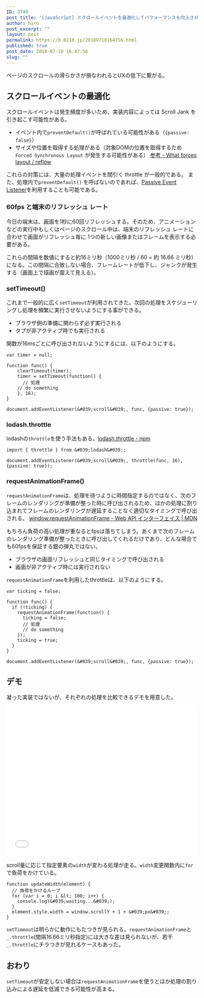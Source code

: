 ```yaml
---
ID: 3740
post_title: '[JavaScript] スクロールイベントを最適化してパフォーマンスを向上させる方法'
author: hiro
post_excerpt: ""
layout: post
permalink: https://b.0218.jp/20180718164756.html
published: true
post_date: 2018-07-18 16:47:56
slug: ""
---
```

ページのスクロールの滑らかさが損なわれるとUXの低下に繋がる。

## スクロールイベントの最適化
スクロールイベントは発生頻度が多いため、実装内容によっては Scroll Jank を引き起こす可能性がある。

- イベント内で`preventDefault()`が呼ばれている可能性がある（`{passive: false}`）
- サイズや位置を取得する処理がある（対象DOMの位置を取得するため `Forced Synchronous Layout` が発生する可能性がある）
[参考 - What forces layout / reflow](https://gist.github.com/paulirish/5d52fb081b3570c81e3a)

これらの対策には、大量の処理イベントを間引く throttle が一般的である。
また、処理内で`preventDefault()` を呼ばないのであれば、[Passive Event Listener](https://b.0218.jp/20180714221323.html)を利用することも可能である。

### 60fps と端末のリフレッシュ レート
今日の端末は、画面を1秒に60回リフレッシュする。そのため、アニメーションなどの実行中もしくはページのスクロール中は、端末のリフレッシュ レートに合わせて画面がリフレッシュ毎に 1つの新しい画像またはフレームを表示する必要がある。

これらの間隔を数値にすると約16ミリ秒（1000ミリ秒 / 60 = 約 16.66 ミリ秒）になる。この間隔に合致しない場合、フレームレートが低下し、ジャンクが発生する（画面上で描画が震えて見える）。

### setTimeout()
これまで一般的に広く`setTimeout`が利用されてきた。次回の処理をスケジューリングし処理を頻繁に実行させないようにする事ができる。

- ブラウザ側の準備に関わらず必ず実行される
- タブが非アクティブ時でも実行される

関数が16msごとに呼び出されないようにするには、以下のようにする。
```language-js
var timer = null;

function func() {
	clearTimeout(timer);
	timer = setTimeout(function() {
	  // 処理
    // do something
	}, 16);
}

document.addEventListener(&#039;scroll&#039;, func, {passive: true});
```

### lodash.throttle 
lodashの`throttle`を使う手法もある。[lodash.throttle  -  npm](https://www.npmjs.com/package/lodash.throttle)

```language-js
import { throttle } from &#039;lodash&#039;;

document.addEventListener(&#039;scroll&#039;, throttle(func, 16), {passive: true});
```


### requestAnimationFrame()
`requestAnimationFrame`は、処理を待つように時間指定するのではなく、次のフレームのレンダリングが準備が整った時に呼び出されるため、ほかの処理に割り込まれてフレームのレンダリングが遅延することなく適切なタイミングで呼び出される。
[window.requestAnimationFrame - Web API インターフェイス | MDN](https://developer.mozilla.org/ja/docs/Web/API/Window/requestAnimationFrame)

もちろん負荷の高い処理が重なるとfpsは落ちてしまう。あくまで次のフレームのレンダリング準備が整ったときに呼び出してくれるだけであり、どんな場合でも60fpsを保証する銀の弾丸ではない。

- ブラウザの画面リフレッシュと同じタイミングで呼び出される
- 画面が非アクティブ時には実行されない

`requestAnimationFrame`を利用したthrottleは、以下のようにする。
```language-js
var ticking = false;

function func() {
  if (!ticking) {
    requestAnimationFrame(function() {
      ticking = false;
      // 処理
      // do something
    });
    ticking = true;
  }
}

document.addEventListener(&#039;scroll&#039;, func, {passive: true});
```

## デモ
凝った実装ではないが、それぞれの処理を比較できるデモを用意した。

<iframe height='394' scrolling='no' title='requestAnimationFrame vs throttle vs setTimeout' src='//codepen.io/hiro0218/embed/LBZVQv/?height=394&theme-id=light&default-tab=result&embed-version=2' frameborder='no' allowtransparency='true' allowfullscreen='true' style='width: 100%;'>See the Pen <a href='https://codepen.io/hiro0218/pen/LBZVQv/'>requestAnimationFrame vs throttle vs setTimeout</a> by hiro (<a href='https://codepen.io/hiro0218'>@hiro0218</a>) on <a href='https://codepen.io'>CodePen</a>.
</iframe>

scroll量に応じて指定要素の`width`が変わる処理が走る。`width`変更関数内に`for`で負荷をかけている。

```language-js
function updateWidth(element) {
  // 負荷をかけるループ
  for (var i = 0; i &lt; 100; i++) {
    console.log(&#039;waiting...&#039;);
  }
  element.style.width = window.scrollY + 1 + &#039;px&#039;;
}
```

`setTimeout`は明らかに動作にもたつきが見られる。`requestAnimationFrame`と`_.throttle`(間隔16.66ミリ秒指定)には大きな差は見られないが、若干`_.throttle`にチラつきが見れるケースもあった。

## おわり
`setTimeout`が安定しない場合は`requestAnimationFrame`を使うとほか処理の割り込みによる遅延を低減できる可能性が高まる。